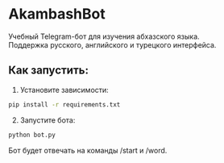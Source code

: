 # AkambashBot

Учебный Telegram-бот для изучения абхазского языка.  
Поддержка русского, английского и турецкого интерфейса.  

## Как запустить:

1. Установите зависимости:
```bash
pip install -r requirements.txt
```

2. Запустите бота:
```bash
python bot.py
```

Бот будет отвечать на команды /start и /word.
